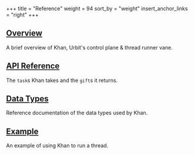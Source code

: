 +++
title = "Reference"
weight = 94
sort_by = "weight"
insert_anchor_links = "right"
+++

## [Overview](/system/kernel/khan/khan)

A brief overview of Khan, Urbit's control plane & thread runner vane.

## [API Reference](/system/kernel/arvo/khan/tasks)

The `task`s Khan takes and the `gift`s it returns.

## [Data Types](/system/kernel/arvo/iris/types)

Reference documentation of the data types used by Khan.

## [Example](/system/kernel/iris/examples/example)

An example of using Khan to run a thread.

